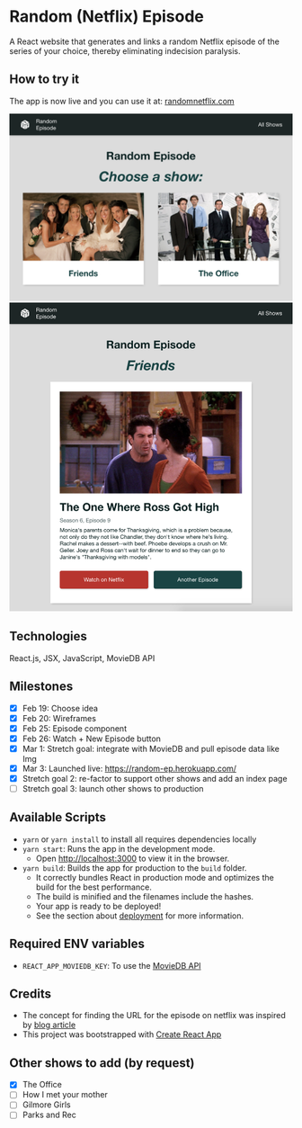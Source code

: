 # Random (Netflix) Episode
A React website that generates and links a random Netflix episode of the series of your choice, thereby eliminating indecision paralysis. 

## How to try it
The app is now live and you can use it at: [randomnetflix.com](https://www.randomnetflix.com/)

![Screenshot of Random Episode 1](/public/img/random-ep-1.png)
![Screenshot of Random Episode 1](/public/img/random-ep-2.png)

## Technologies
React.js, JSX, JavaScript, MovieDB API

## Milestones
- [x] Feb 19: Choose idea
- [x] Feb 20: Wireframes
- [x] Feb 25: Episode component
- [x] Feb 26: Watch + New Episode button
- [x] Mar 1: Stretch goal: integrate with MovieDB and pull episode data like Img
- [x] Mar 3: Launched live: https://random-ep.herokuapp.com/
- [x] Stretch goal 2: re-factor to support other shows and add an index page
- [ ] Stretch goal 3: launch other shows to production

## Available Scripts
- `yarn` or `yarn install` to install all requires dependencies locally
- `yarn start`: Runs the app in the development mode.
  - Open [http://localhost:3000](http://localhost:3000) to view it in the browser.
- `yarn build`: Builds the app for production to the `build` folder.<br>
  - It correctly bundles React in production mode and optimizes the build for the best performance.
  - The build is minified and the filenames include the hashes.<br>
  - Your app is ready to be deployed!
  - See the section about [deployment](https://facebook.github.io/create-react-app/docs/deployment) for more information.

## Required ENV variables
- `REACT_APP_MOVIEDB_KEY`: To use the [MovieDB API](https://www.themoviedb.org/0)

## Credits
- The concept for finding the URL for the episode on netflix was inspired by [ blog article](https://techroose.com/tech/episodeGenerator.html)
- This project was bootstrapped with [Create React App](https://github.com/facebook/create-react-app)

## Other shows to add (by request)
- [x] The Office
- [ ] How I met your mother
- [ ] Gilmore Girls
- [ ] Parks and Rec